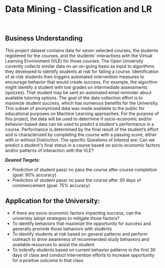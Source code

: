 # Data Mining - Classification and LR
<br>

## Business Understanding

This project dataset contains data for seven selected courses, the students registered for the courses, and the students’ interactions with the Virtual Learning Environment (VLE) for those courses.
The Open University currently collects similar data on an on-going basis as input to algorithms they developed to identify students at risk for failing a course. Identification of at-risk students then triggers automated intervention measures to encourage behavior that would create success. For example, the algorithm might identify a student with low grades on intermediate assessments (quizzes). That student may be sent an automated email reminder about available tutoring options. The goal of the data collection effort is to maximize student success, which has numerous benefits for the University.
This subset of anonymized data was made available to the public for educational purposes on Machine Learning approaches.
For the purpose of this project, the data will be used to determine if socio-economic and/or behavior-based data can be used to predict a student's performance in a course. Performance is determined by the final result of the student’s effort and is characterized by completing the course with a passing score, either with or without Distinction.
The specific Questions of Interest are:
Can we predict a student's final status in a course based on socio-economic factors and/or patterns of interaction with the VLE? 

___Desired Targets:___
* Prediction of student pass/ no pass the course after course completion (goal: 90% accuracy)
* Prediction of student pass/ no pass the course after 30 days of commencement (goal: 75% accuracy)


## Application for the University:
* If there are socio-economic factors impacting success, can the univeristy adopt strategies to mitigate those factors?
* To identify behaviors that maximize the opportunity for success and generally promote those behaviors with students
* To identify students at risk based on general patterns and perform outreach to drive awareness of recommended study behaviors and available resources to assist the student
* To indentfy students based on current behavior patterns in the first 30 days of class and conduct intervention efforts to increase opportunity for a positive outcome in that class
